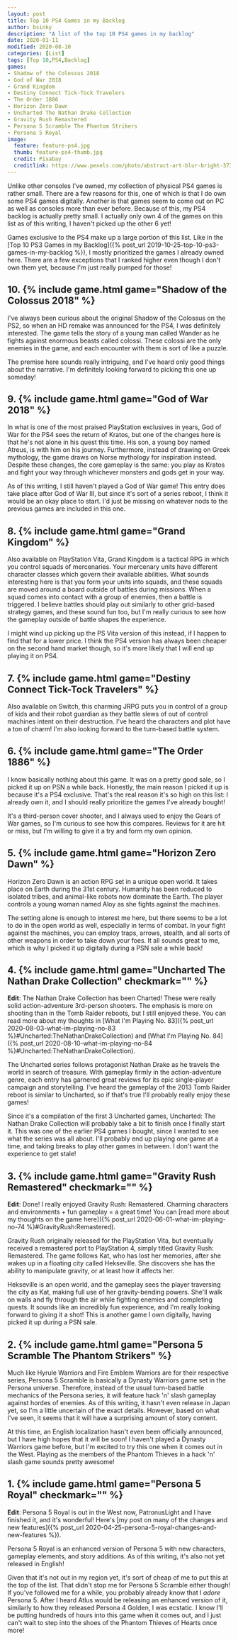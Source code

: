 ```yaml
---
layout: post
title: Top 10 PS4 Games in my Backlog
author: bsinky
description: "A list of the top 10 PS4 games in my backlog"
date: 2020-01-11
modified: 2020-08-10
categories: [List]
tags: [Top 10,PS4,Backlog]
games:
- Shadow of the Colossus 2018
- God of War 2018
- Grand Kingdom
- Destiny Connect Tick-Tock Travelers
- The Order 1886
- Horizon Zero Dawn
- Uncharted The Nathan Drake Collection
- Gravity Rush Remastered
- Persona 5 Scramble The Phantom Strikers
- Persona 5 Royal
image:
  feature: feature-ps4.jpg
  thumb: feature-ps4-thumb.jpg
  credit: Pixabay
  creditlink: https://www.pexels.com/photo/abstract-art-blur-bright-373543/
---
```


Unlike other consoles I've owned, my collection of physical PS4 games is rather
small. There are a few reasons for this, one of which is that I do own some PS4
games digitally. Another is that games seem to come out on PC as well as
consoles more than ever before. Because of this, my PS4 backlog is actually
pretty small. I actually only own 4 of the games on this list as of this
writing, I haven't picked up the other 6 yet!

<!--more-->

Games exclusive to the PS4 make up a large portion of this list. Like in the
[Top 10 PS3 Games in my Backlog]({% post_url
2019-10-25-top-10-ps3-games-in-my-backlog %}), I mostly prioritized the games I
already owned here. There are a few exceptions that I ranked higher even though
I don't own them yet, because I'm just really pumped for those!

## 10. {% include game.html game="Shadow of the Colossus 2018" %}

I've always been curious about the original Shadow of the Colossus on the PS2,
so when an HD remake was announced for the PS4, I was definitely interested. The
game tells the story of a young man called Wander as he fights against enormous
beasts called colossi. These colossi are the only enemies in the game, and each
encounter with them is sort of like a puzzle.

The premise here sounds really intriguing, and I've heard only good things about
the narrative. I'm definitely looking forward to picking this one up someday!

## 9. {% include game.html game="God of War 2018" %}

In what is one of the most praised PlayStation exclusives in years, God of War
for the PS4 sees the return of Kratos, but one of the changes here is that he's
not alone in his quest this time. His son, a young boy named Atreus, is with him
on his journey. Furthermore, instead of drawing on Greek mythology, the game
draws on Norse mythology for inspiration instead. Despite these changes, the
core gameplay is the same: you play as Kratos and fight your way through
whichever monsters and gods get in your way.

As of this writing, I still haven't played a God of War game! This entry does
take place after God of War III, but since it's sort of a series reboot, I think
it would be an okay place to start. I'd just be missing on whatever nods to the
previous games are included in this one.

## 8. {% include game.html game="Grand Kingdom" %}

Also available on PlayStation Vita, Grand Kingdom is a tactical RPG in which you
control squads of mercenaries. Your mercenary units have different character
classes which govern their available abilities. What sounds interesting here is
that you form your units into squads, and these squads are moved around a board
outside of battles during missions. When a squad comes into contact with a group
of enemies, then a battle is triggered. I believe battles should play out
similarly to other grid-based strategy games, and these sound fun too, but I'm
really curious to see how the gameplay outside of battle shapes the experience.

I might wind up picking up the PS Vita version of this instead, if I happen to
find that for a lower price. I think the PS4 version has always been cheaper on
the second hand market though, so it's more likely that I will end up playing it
on PS4.

## 7. {% include game.html game="Destiny Connect Tick-Tock Travelers" %}

Also available on Switch, this charming JRPG puts you in control of a group of
kids and their robot guardian as they battle slews of out of control machines
intent on their destruction. I've heard the characters and plot have a ton of
charm! I'm also looking forward to the turn-based battle system.

## 6. {% include game.html game="The Order 1886" %}

I know basically nothing about this game. It was on a pretty good sale, so I
picked it up on PSN a while back. Honestly, the main reason I picked it up is
because it's a PS4 exclusive. That's the real reason it's so high on this list:
I already own it, and I should really prioritize the games I've already bought!

It's a third-person cover shooter, and I always used to enjoy the Gears of War
games, so I'm curious to see how this compares. Reviews for it are hit or miss,
but I'm willing to give it a try and form my own opinion.

## 5. {% include game.html game="Horizon Zero Dawn" %}

Horizon Zero Dawn is an action RPG set in a unique open world. It takes place on
Earth during the 31st century. Humanity has been reduced to isolated tribes, and
animal-like robots now dominate the Earth. The player controls a young woman
named Aloy as she fights against the machines.

The setting alone is enough to interest me here, but there seems to be a lot to
do in the open world as well, especially in terms of combat. In your fight
against the machines, you can employ traps, arrows, stealth, and all sorts of
other weapons in order to take down your foes. It all sounds great to me, which
is why I picked it up digitally during a PSN sale a while back!

## 4. {% include game.html game="Uncharted The Nathan Drake Collection" checkmark="" %}

**Edit**: The Nathan Drake Collection has been Charted! These were really solid
action-adventure 3rd-person shooters. The emphasis is more on shooting than in
the Tomb Raider reboots, but I still enjoyed these. You can read more about my
thoughts in [What I'm Playing No. 83]({% post_url
2020-08-03-what-im-playing-no-83 %}#Uncharted:TheNathanDrakeCollection) and
[What I'm Playing No. 84]({% post_url 2020-08-10-what-im-playing-no-84
%}#Uncharted:TheNathanDrakeCollection).

The Uncharted series follows protagonist Nathan Drake as he travels the world in
search of treasure. With gameplay firmly in the action-adventure genre, each
entry has garnered great reviews for its epic single-player campaign and
storytelling. I've heard the gameplay of the 2013 Tomb Raider reboot is similar
to Uncharted, so if that's true I'll probably really enjoy these games!

Since it's a compilation of the first 3 Uncharted games, Uncharted: The Nathan
Drake Collection will probably take a bit to finish once I finally start it.
This was one of the earlier PS4 games I bought, since I wanted to see what the
series was all about. I'll probably end up playing one game at a time, and
taking breaks to play other games in between. I don't want the experience to get
stale!

## 3. {% include game.html game="Gravity Rush Remastered" checkmark="" %}

**Edit**: Done! I really enjoyed Gravity Rush: Remastered. Charming characters
and environments + fun gameplay = a great time! You can [read more about my
thoughts on the game here]({% post_url 2020-06-01-what-im-playing-no-74
%}#GravityRush:Remastered).

Gravity Rush originally released for the PlayStation Vita, but eventually
received a remastered port to PlayStation 4, simply titled Gravity Rush:
Remastered. The game follows Kat, who has lost her memories, after she wakes up
in a floating city called Hekseville. She discovers she has the ability to
manipulate gravity, or at least how it affects her.

Hekseville is an open world, and the gameplay sees the player traversing the
city as Kat, making full use of her gravity-bending powers. She'll walk on walls
and fly through the air while fighting enemies and completing quests. It sounds
like an incredibly fun experience, and I'm really looking forward to giving it a
shot! This is another game I own digitally, having picked it up during a PSN
sale.

## 2. {% include game.html game="Persona 5 Scramble The Phantom Strikers" %}

Much like Hyrule Warriors and Fire Emblem Warriors are for their respective
series, Persona 5 Scramble is basically a Dynasty Warriors game set in the
Persona universe. Therefore, instead of the usual turn-based battle mechanics of
the Persona series, it will feature hack 'n' slash gameplay against hordes of
enemies. As of this writing, it hasn't even release in Japan yet, so I'm a
little uncertain of the exact details. However, based on what I've seen, it
seems that it will have a surprising amount of story content.

At this time, an English localization hasn't even been officially announced, but
I have high hopes that it will be soon! I haven't played a Dynasty Warriors game
before, but I'm excited to try this one when it comes out in the West. Playing
as the members of the Phantom Thieves in a hack 'n' slash game sounds pretty
awesome!

## 1. {% include game.html game="Persona 5 Royal" checkmark="" %}

**Edit**: Persona 5 Royal is out in the West now, PatronusLight and I have
finished it, and it's wonderful! Here's [my post on many of the changes and new
features]({% post_url 2020-04-25-persona-5-royal-changes-and-new-features %}).

Persona 5 Royal is an enhanced version of Persona 5 with new characters,
gameplay elements, and story additions. As of this writing, it's also not yet
released in English!

Given that it's not out in my region yet, it's sort of cheap of me to put this
at the top of the list. That didn't stop me for Persona 5 Scramble either
though! If you've followed me for a while, you probably already know that I
*adore* Persona 5. After I heard Atlus would be releasing an enhanced version of
it, similarly to how they released Persona 4 Golden, I was ecstatic. I know I'll
be putting hundreds of hours into this game when it comes out, and I just can't
wait to step into the shoes of the Phantom Thieves of Hearts once more!
